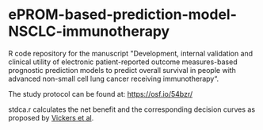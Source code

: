 # ePROM-based-prediction-model-NSCLC-immunotherapy

R code repository for the manuscript "Development, internal validation and clinical utility of electronic patient-reported outcome measures-based prognostic prediction models to predict overall survival in people with advanced non-small cell lung cancer receiving immunotherapy“.

The study protocol can be found at: https://osf.io/54bzr/

stdca.r calculates the net benefit and the corresponding decision curves as proposed by [Vickers et al](https://mskcc-epi-bio.github.io/decisioncurveanalysis/). 
